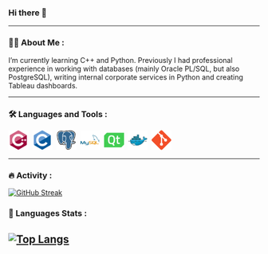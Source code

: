 
### Hi there 👋

---
### :man_technologist: About Me :
I’m currently learning C++ and Python.
Previously I had professional experience in working with databases (mainly Oracle PL/SQL, but also PostgreSQL), writing internal corporate services in Python and creating Tableau dashboards.

---

### :hammer_and_wrench: Languages and Tools :
<div>
  <img src="images/cplusplus-original.svg" title="C++" alt="C++" width="40" height="40"/>&nbsp;
  <img src="images/c-original.svg" title="C" alt="C" width="40" height="40"/>&nbsp;
  <!--<img src="images/python-original.svg" title="Python" alt="Python" width="40" height="40"/>&nbsp;-->
  <img src="images/postgresql-original.svg" title="postgresql" alt="postgresql" width="40" height="40"/>&nbsp;
  <img src="images/mysql-original-wordmark.svg" title="mysql" alt="mysql" width="40" height="40"/>&nbsp;
  <img src="images/qt-original.svg" title="Qt" alt="Qt" width="40" height="40"/>&nbsp;
  <img src="images/docker-original.svg" title="Docker" alt="Docker" width="40" height="40"/>&nbsp;
  <!--<img src="images/cmake-original-wordmark.svg" title="CMake" alt="CMake" width="40" height="40"/>&nbsp;-->
  <img src="images/git-original.svg" title="Git" alt="Git" width="40" height="40"/>&nbsp;
</div>

---

### :fire: Activity :
[![GitHub Streak](http://github-readme-streak-stats.herokuapp.com?user=punkertron&theme=dark&background=000000)](https://git.io/streak-stats)

### :tongue: Languages Stats :
[![Top Langs](https://github-readme-stats.vercel.app/api/top-langs/?username=punkertron&layout=compact&theme=vision-friendly-dark)](https://github.com/anuraghazra/github-readme-stats)
---

<!--
**punkertron/punkertron** is a ✨ _special_ ✨ repository because its `README.md` (this file) appears on your GitHub profile.

Here are some ideas to get you started:

- 🔭 I’m currently working on ...
- 🌱 I’m currently learning ...
- 👯 I’m looking to collaborate on ...
- 🤔 I’m looking for help with ...
- 💬 Ask me about ...
- 📫 How to reach me: ...
- 😄 Pronouns: ...
- ⚡ Fun fact: ...
-->
